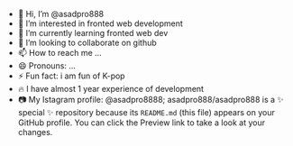 - 👋 Hi, I’m @asadpro888
- 👀 I’m interested in fronted web development
- 🌱 I’m currently learning fronted web dev
- 💞️ I’m looking to collaborate on github
- 📫 How to reach me ...
- 😄 Pronouns: ...
- ⚡ Fun fact: i am fun of K-pop
- 🔥  I have almost 1 year experience of development
- 📷 My Istagram profile: @asadpro8888;
asadpro888/asadpro888 is a ✨ special ✨ repository because its `README.md` (this file) appears on your GitHub profile.
You can click the Preview link to take a look at your changes.
